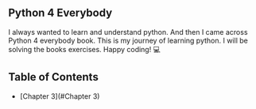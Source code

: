 ## Python 4 Everybody
I always wanted to learn and understand python. And then I came across Python 4 everybody book.
This is my journey of learning python. I will be solving the books exercises. Happy coding! :computer:
## Table of Contents
* [Chapter 3](#Chapter 3)
